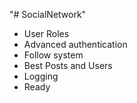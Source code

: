 "# SocialNetwork" 

- User Roles
- Advanced authentication
- Follow system
- Best Posts and Users
- Logging
- Ready
